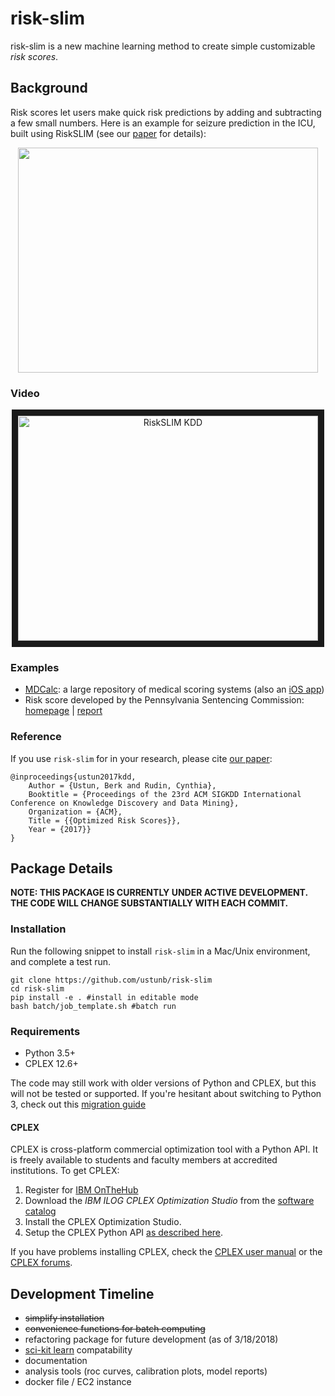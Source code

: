 risk-slim
========

risk-slim is a new machine learning method to create simple customizable *risk scores*. 

## Background

Risk scores let users make quick risk predictions by adding and subtracting a few small numbers. Here is an example for seizure prediction in the ICU, built using RiskSLIM (see our [paper](http://www.berkustun.com/docs/ustun_2017_optimized_risk_scores.pdf) for details):
<div>
	<p align="center">
	<img src="https://github.com/ustunb/risk-slim/blob/master/images/risk_score_seizure.png" width="480" height="360" border="0"/>
	</p>
</div>

### Video

<p align="center">
<a href="http://www.youtube.com/watch?feature=player_embedded&v=WQDVejk17Aw
" target="_blank"><img src="http://img.youtube.com/vi/WQDVejk17Aw/0.jpg" 
alt="RiskSLIM KDD" width="480" height="360" border="10" /></a>
</p>

### Examples

- [MDCalc](https://www.mdcalc.com/): a large repository of medical scoring systems (also an [iOS app](https://itunes.apple.com/us/app/mdcalc-medical-calculators-clinical-scores/id1001640662?ls=1&mt=8))
- Risk score developed by the Pennsylvania Sentencing Commission: [homepage](http://pcs.la.psu.edu/publications-and-research/research-and-evaluation-reports/risk-assessment/) | [report](http://pcs.la.psu.edu/publications-and-research/research-and-evaluation-reports/risk-assessment/phase-i-reports/interim-report-7-validation-of-risk-scale/view)

### Reference

If you use ``risk-slim`` for in your research, please cite [our paper](http://www.berkustun.com/docs/ustun_2017_optimized_risk_scores.pdf):
     
```
@inproceedings{ustun2017kdd,
	Author = {Ustun, Berk and Rudin, Cynthia},
	Booktitle = {Proceedings of the 23rd ACM SIGKDD International Conference on Knowledge Discovery and Data Mining},
	Organization = {ACM},
	Title = {{Optimized Risk Scores}},
	Year = {2017}}
}
```

## Package Details

**NOTE: THIS PACKAGE IS CURRENTLY UNDER ACTIVE DEVELOPMENT. THE CODE WILL CHANGE SUBSTANTIALLY WITH EACH COMMIT.** 

### Installation
  
Run the following snippet to install ``risk-slim`` in a Mac/Unix environment, and complete a test run.  

```
git clone https://github.com/ustunb/risk-slim
cd risk-slim
pip install -e . #install in editable mode  
bash batch/job_template.sh #batch run
```

### Requirements

- Python 3.5+ 
- CPLEX 12.6+
 
The code may still work with older versions of Python and CPLEX, but this will not be tested or supported. If you're hesitant about switching to Python 3, check out this [migration guide](https://github.com/arogozhnikov/python3_with_pleasure) 

#### CPLEX 

CPLEX is cross-platform commercial optimization tool with a Python API. It is freely available to students and faculty members at accredited institutions. To get CPLEX:

1. Register for [IBM OnTheHub](https://ibm.onthehub.com/WebStore/Account/VerifyEmailDomain.aspx)
2. Download the *IBM ILOG CPLEX Optimization Studio* from the [software catalog](https://ibm.onthehub.com/WebStore/ProductSearchOfferingList.aspx?srch=CPLEX)
3. Install the CPLEX Optimization Studio.
4. Setup the CPLEX Python API [as described here](https://www.ibm.com/support/knowledgecenter/SSSA5P_12.8.0/ilog.odms.cplex.help/CPLEX/GettingStarted/topics/set_up/Python_setup.html).

If you have problems installing CPLEX, check the [CPLEX user manual](http://www-01.ibm.com/support/knowledgecenter/SSSA5P/welcome) or the [CPLEX forums](https://www.ibm.com/developerworks/community/forums/html/forum?id=11111111-0000-0000-0000-000000002059). 

## Development Timeline

- ~~simplify installation~~ 
- ~~convenience functions for batch computing~~
- refactoring package for future development (as of 3/18/2018)
- [sci-kit learn](http://scikit-learn.org/stable/developers/contributing.html#rolling-your-own-estimator) compatability
- documentation
- analysis tools (roc curves, calibration plots, model reports)
 - docker file / EC2 instance 

